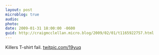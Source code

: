 ```yaml
---
layout: post
microblog: true
audio: 
photo: 
date: 2009-01-31 18:00:00 -0600
guid: http://craigmcclellan.micro.blog/2009/02/01/t1165922757.html
---
```

Killers T-shirt fail.  [twitpic.com/19yuq](http://twitpic.com/19yuq)
